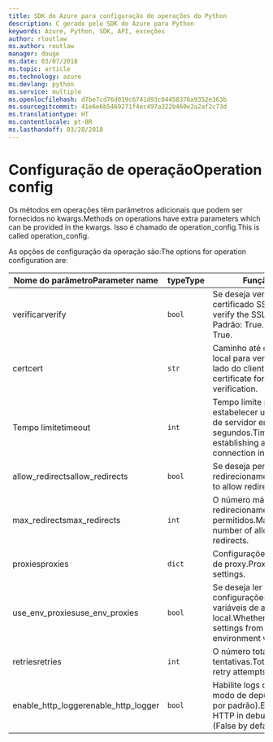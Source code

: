 ```yaml
---
title: SDK do Azure para configuração de operações do Python
description: C gerado pelo SDK do Azure para Python
keywords: Azure, Python, SDK, API, exceções
author: rloutlaw
ms.author: routlaw
manager: douge
ms.date: 03/07/2018
ms.topic: article
ms.technology: azure
ms.devlang: python
ms.service: multiple
ms.openlocfilehash: d7be7cd76d019c6741d93c04458376a9352e363b
ms.sourcegitcommit: 41e6e6b5469271f4ec497a322b460e2a2af2c73d
ms.translationtype: HT
ms.contentlocale: pt-BR
ms.lasthandoff: 03/28/2018
---
```

# <a name="operation-config"></a><span data-ttu-id="29c27-104">Configuração de operação</span><span class="sxs-lookup"><span data-stu-id="29c27-104">Operation config</span></span> 

<span data-ttu-id="29c27-105">Os métodos em operações têm parâmetros adicionais que podem ser fornecidos no kwargs.</span><span class="sxs-lookup"><span data-stu-id="29c27-105">Methods on operations have extra parameters which can be provided in the kwargs.</span></span> <span data-ttu-id="29c27-106">Isso é chamado de operation_config.</span><span class="sxs-lookup"><span data-stu-id="29c27-106">This is called operation_config.</span></span>

<span data-ttu-id="29c27-107">As opções de configuração da operação são:</span><span class="sxs-lookup"><span data-stu-id="29c27-107">The options for operation configuration are:</span></span>

|<span data-ttu-id="29c27-108">Nome do parâmetro</span><span class="sxs-lookup"><span data-stu-id="29c27-108">Parameter name</span></span>|<span data-ttu-id="29c27-109">type</span><span class="sxs-lookup"><span data-stu-id="29c27-109">Type</span></span>|<span data-ttu-id="29c27-110">Função</span><span class="sxs-lookup"><span data-stu-id="29c27-110">Role</span></span>|
|----------------------|------|---------------|
| <span data-ttu-id="29c27-111">verificar</span><span class="sxs-lookup"><span data-stu-id="29c27-111">verify</span></span> |`bool`|<span data-ttu-id="29c27-112">Se deseja verificar o certificado SSL.</span><span class="sxs-lookup"><span data-stu-id="29c27-112">Whether to verify the SSL certificate.</span></span> <span data-ttu-id="29c27-113">Padrão: True.</span><span class="sxs-lookup"><span data-stu-id="29c27-113">Default is True.</span></span>|
|  <span data-ttu-id="29c27-114">cert</span><span class="sxs-lookup"><span data-stu-id="29c27-114">cert</span></span> |`str`| <span data-ttu-id="29c27-115">Caminho até o certificado local para verificação do lado do cliente.</span><span class="sxs-lookup"><span data-stu-id="29c27-115">Path to local certificate for client side verification.</span></span>|
|  <span data-ttu-id="29c27-116">Tempo limite</span><span class="sxs-lookup"><span data-stu-id="29c27-116">timeout</span></span> |`int`| <span data-ttu-id="29c27-117">Tempo limite para estabelecer uma conexão de servidor em segundos.</span><span class="sxs-lookup"><span data-stu-id="29c27-117">Timeout for establishing a server connection in seconds.</span></span>|
|  <span data-ttu-id="29c27-118">allow_redirects</span><span class="sxs-lookup"><span data-stu-id="29c27-118">allow_redirects</span></span> |`bool` | <span data-ttu-id="29c27-119">Se deseja permitir redirecionamentos.</span><span class="sxs-lookup"><span data-stu-id="29c27-119">Whether to allow redirects.</span></span>|
|  <span data-ttu-id="29c27-120">max_redirects</span><span class="sxs-lookup"><span data-stu-id="29c27-120">max_redirects</span></span>  |`int`| <span data-ttu-id="29c27-121">O número máximo de redirecionamentos permitidos.</span><span class="sxs-lookup"><span data-stu-id="29c27-121">Maimum number of allowed redirects.</span></span>|
|  <span data-ttu-id="29c27-122">proxies</span><span class="sxs-lookup"><span data-stu-id="29c27-122">proxies</span></span>  |`dict` |<span data-ttu-id="29c27-123">Configurações do servidor de proxy.</span><span class="sxs-lookup"><span data-stu-id="29c27-123">Proxy server settings.</span></span>|
|  <span data-ttu-id="29c27-124">use_env_proxies</span><span class="sxs-lookup"><span data-stu-id="29c27-124">use_env_proxies</span></span> |`bool` |<span data-ttu-id="29c27-125">Se deseja ler as configurações de proxy de variáveis de ambiente local.</span><span class="sxs-lookup"><span data-stu-id="29c27-125">Whether to read proxy settings from local environment variables.</span></span>|
|  <span data-ttu-id="29c27-126">retries</span><span class="sxs-lookup"><span data-stu-id="29c27-126">retries</span></span>  |`int` | <span data-ttu-id="29c27-127">O número total de novas tentativas.</span><span class="sxs-lookup"><span data-stu-id="29c27-127">Total number of retry attempts.</span></span>|
|  <span data-ttu-id="29c27-128">enable_http_logger</span><span class="sxs-lookup"><span data-stu-id="29c27-128">enable_http_logger</span></span> | `bool`| <span data-ttu-id="29c27-129">Habilite logs de HTTP no modo de depuração (False por padrão).</span><span class="sxs-lookup"><span data-stu-id="29c27-129">Enable logs of HTTP in debug mode (False by default).</span></span>|
